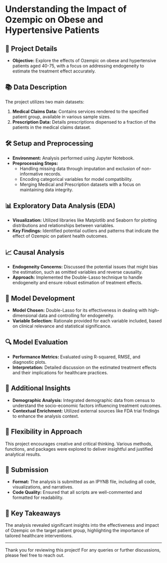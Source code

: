 # Understanding the Impact of Ozempic on Obese and Hypertensive Patients

## 📅 Project Details
- **Objective:** Explore the effects of Ozempic on obese and hypertensive patients aged 40-75, with a focus on addressing endogeneity to estimate the treatment effect accurately.

## 📚 Data Description
The project utilizes two main datasets:
1. **Medical Claims Data:** Contains services rendered to the specified patient group, available in various sample sizes.
2. **Prescription Data:** Details prescriptions dispensed to a fraction of the patients in the medical claims dataset.

## 🛠 Setup and Preprocessing
- **Environment:** Analysis performed using Jupyter Notebook.
- **Preprocessing Steps:**
  - Handling missing data through imputation and exclusion of non-informative records.
  - Encoding categorical variables for model compatibility.
  - Merging Medical and Prescription datasets with a focus on maintaining data integrity.

## 📊 Exploratory Data Analysis (EDA)
- **Visualization:** Utilized libraries like Matplotlib and Seaborn for plotting distributions and relationships between variables.
- **Key Findings:** Identified potential outliers and patterns that indicate the effect of Ozempic on patient health outcomes.

## 📈 Causal Analysis
- **Endogeneity Concerns:** Discussed the potential issues that might bias the estimation, such as omitted variables and reverse causality.
- **Approach:** Implemented the Double-Lasso technique to handle endogeneity and ensure robust estimation of treatment effects.

## 🧪 Model Development
- **Model Chosen:** Double-Lasso for its effectiveness in dealing with high-dimensional data and controlling for endogeneity.
- **Variable Selection:** Rationale provided for each variable included, based on clinical relevance and statistical significance.

## 🔍 Model Evaluation
- **Performance Metrics:** Evaluated using R-squared, RMSE, and diagnostic plots.
- **Interpretation:** Detailed discussion on the estimated treatment effects and their implications for healthcare practices.

## 📝 Additional Insights
- **Demographic Analysis:** Integrated demographic data from census to understand the socio-economic factors influencing treatment outcomes.
- **Contextual Enrichment:** Utilized external sources like FDA trial findings to enhance the analysis context.

## 🔄 Flexibility in Approach
This project encourages creative and critical thinking. Various methods, functions, and packages were explored to deliver insightful and justified analytical results.

## 📁 Submission
- **Format:** The analysis is submitted as an IPYNB file, including all code, visualizations, and narratives.
- **Code Quality:** Ensured that all scripts are well-commented and formatted for readability.

## 🌟 Key Takeaways
The analysis revealed significant insights into the effectiveness and impact of Ozempic on the target patient group, highlighting the importance of tailored healthcare interventions.

---

Thank you for reviewing this project! For any queries or further discussions, please feel free to reach out.
